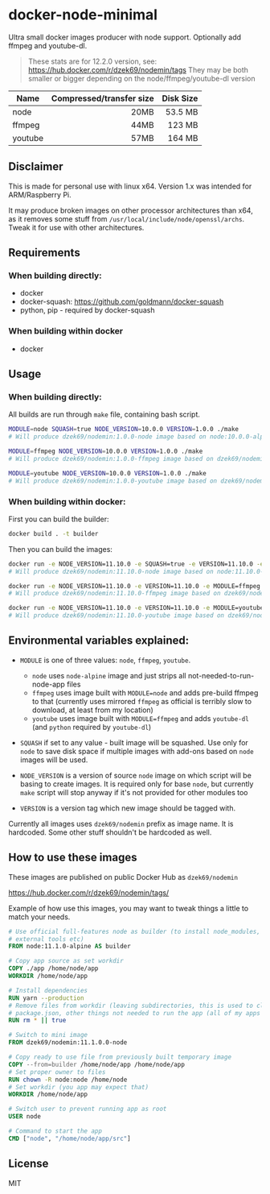 # docker-node-minimal

Ultra small docker images producer with node support. Optionally add ffmpeg and youtube-dl.

> These stats are for 12.2.0 version, see: https://hub.docker.com/r/dzek69/nodemin/tags
> They may be both smaller or bigger depending on the node/ffmpeg/youtube-dl version

| Name | Compressed/transfer size | Disk Size |
|------|--------------------------:|----------:|
| node | 20MB | 53.5 MB |
| ffmpeg | 44MB | 123 MB |
| youtube | 57MB | 164 MB |

## Disclaimer

This is made for personal use with linux x64.
Version 1.x was intended for ARM/Raspberry Pi.

It may produce broken images on other processor architectures than x64, as it removes some stuff from
`/usr/local/include/node/openssl/archs`. Tweak it for use with other architectures.

## Requirements

### When building directly:

- docker
- docker-squash: https://github.com/goldmann/docker-squash
- python, pip - required by docker-squash

### When building within docker

- docker

## Usage

### When building directly:

All builds are run through `make` file, containing bash script.

```bash
MODULE=node SQUASH=true NODE_VERSION=10.0.0 VERSION=1.0.0 ./make
# Will produce dzek69/nodemin:1.0.0-node image based on node:10.0.0-alpine

MODULE=ffmpeg NODE_VERSION=10.0.0 VERSION=1.0.0 ./make
# Will produce dzek69/nodemin:1.0.0-ffmpeg image based on dzek69/nodemin:1.0.0-node

MODULE=youtube NODE_VERSION=10.0.0 VERSION=1.0.0 ./make
# Will produce dzek69/nodemin:1.0.0-youtube image based on dzek69/nodemin:1.0.0-ffmpeg
```

### When building within docker:

First you can build the builder:
```bash
docker build . -t builder
```

Then you can build the images:

```bash
docker run -e NODE_VERSION=11.10.0 -e SQUASH=true -e VERSION=11.10.0 -e MODULE=node -v /var/run/docker.sock:/var/run/docker.sock -it builder ./make
# Will produce dzek69/nodemin:11.10.0-node image based on node:11.10.0-alpine

docker run -e NODE_VERSION=11.10.0 -e VERSION=11.10.0 -e MODULE=ffmpeg -v /var/run/docker.sock:/var/run/docker.sock -it builder ./make
# Will produce dzek69/nodemin:11.10.0-ffmpeg image based on dzek69/nodemin:11.10.0-node

docker run -e NODE_VERSION=11.10.0 -e VERSION=11.10.0 -e MODULE=youtube -v /var/run/docker.sock:/var/run/docker.sock -it builder ./make
# Will produce dzek69/nodemin:11.10.0-youtube image based on dzek69/nodemin:11.10.0-ffmpeg
```

## Environmental variables explained:

- `MODULE` is one of three values: `node`, `ffmpeg`, `youtube`.
    - `node` uses `node-alpine` image and just strips all not-needed-to-run-node-app files
    - `ffmpeg` uses image built with `MODULE=node` and adds pre-build ffmpeg to that (currently uses mirrored `ffmpeg`
       as official is terribly slow to download, at least from my location)
    - `youtube` uses image built with `MODULE=ffmpeg` and adds `youtube-dl` (and `python` required by `youtube-dl`)

- `SQUASH` if set to any value - built image will be squashed. Use only for `node` to save disk space if multiple
images with add-ons based on `node` images will be used.

- `NODE_VERSION` is a version of source `node` image on which script will be basing to create images. It is required
only for base `node`, but currently `make` script will stop anyway if it's not provided for other modules too

- `VERSION` is a version tag which new image should be tagged with.

Currently all images uses `dzek69/nodemin` prefix as image name. It is hardcoded. Some other stuff shouldn't be
hardcoded as well.

## How to use these images

These images are published on public Docker Hub as `dzek69/nodemin`

https://hub.docker.com/r/dzek69/nodemin/tags/

Example of how use this images, you may want to tweak things a little to match your needs.

```Dockerfile
# Use official full-features node as builder (to install node_modules, cleanup sources from unneeded stuff using
# external tools etc)
FROM node:11.1.0-alpine AS builder

# Copy app source as set workdir
COPY ./app /home/node/app
WORKDIR /home/node/app

# Install dependencies
RUN yarn --production
# Remove files from workdir (leaving subdirectories, this is used to clean all config files like .eslintrc, .gitignore,
# package.json, other things not needed to run the app (all of my apps are always in `src` directory)
RUN rm * || true

# Switch to mini image
FROM dzek69/nodemin:11.1.0.0-node

# Copy ready to use file from previously built temporary image
COPY --from=builder /home/node/app /home/node/app
# Set proper owner to files
RUN chown -R node:node /home/node
# Set workdir (you app may expect that)
WORKDIR /home/node/app

# Switch user to prevent running app as root
USER node

# Command to start the app
CMD ["node", "/home/node/app/src"]
```

## License

MIT